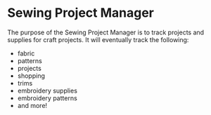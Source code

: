 # Sewing Project Manager
The purpose of the Sewing Project Manager is to track projects and supplies for craft  projects. It will eventually track the following:
- fabric
- patterns
- projects
- shopping
- trims
- embroidery supplies
- embroidery patterns
- and more!
